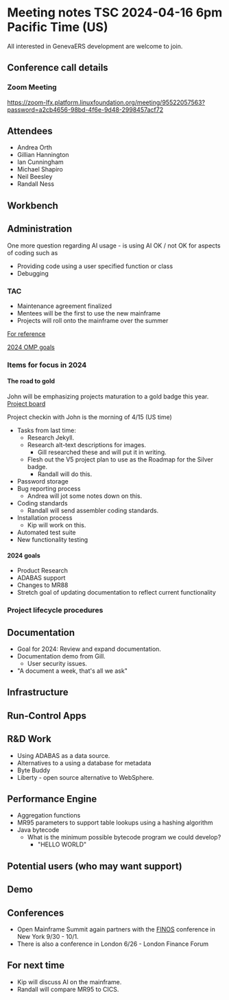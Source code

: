# Meeting notes TSC 2024-04-16 6pm Pacific Time (US)
All interested in GenevaERS development are welcome to join.
## Conference call details
### Zoom Meeting
https://zoom-lfx.platform.linuxfoundation.org/meeting/95522057563?password=a2cb4656-98bd-4f6e-9d48-2998457acf72
## Attendees 
- Andrea Orth 
- Gillian Hannington 
- Ian Cunningham
- Michael Shapiro
- Neil Beesley 
- Randall Ness
<!-- 
- Bob McCormack 
- Eugene Morrow 
- Kip Twitchell 
- Jeff Horner 
-->
## Workbench
  
## Administration

One more question regarding AI usage - is using AI OK / not OK for aspects of coding such as
- Providing code using a user specified function or class
- Debugging

### TAC

- Maintenance agreement finalized
- Mentees will be the first to use the new mainframe
- Projects will roll onto the mainframe over the summer

[For reference](https://tac.openmainframeproject.org/programs/infrastructure/plan)

[2024 OMP goals](https://github.com/openmainframeproject/foundation/blob/main/goals/2024.pdf)

### Items for focus in 2024

#### The road to gold

John will be emphasizing projects maturation to a gold badge this year.
[Project board](https://github.com/orgs/genevaers/projects/8/views/2)

Project checkin with John is the morning of 4/15 (US time)

- Tasks from last time: 
  - Research Jekyll.
  - Research alt-text descriptions for images.
    - Gill researched these and will put it in writing.
  - Flesh out the V5 project plan to use as the Roadmap for the Silver badge.
    - Randall will do this.
- Password storage
- Bug reporting process
  - Andrea will jot some notes down on this.
- Coding standards
  - Randall will send assembler coding standards.
- Installation process
  - Kip will work on this.
- Automated test suite
- New functionality testing
  
#### 2024 goals

- Product Research
- ADABAS support
- Changes to MR88
- Stretch goal of updating documentation to reflect current functionality

### Project lifecycle procedures
## Documentation
- Goal for 2024: Review and expand documentation.
- Documentation demo from Gill. 
  - User security issues.
- "A document a week, that's all we ask" 
## Infrastructure
## Run-Control Apps
## R&D Work
- Using ADABAS as a data source.  
- Alternatives to a using a database for metadata
- Byte Buddy 
- Liberty - open source alternative to WebSphere.
## Performance Engine
- Aggregation functions
- MR95 parameters to support table lookups using a hashing algorithm  
- Java bytecode 
  - What is the minimum possible bytecode program we could develop?
    - "HELLO WORLD"
## Potential users (who may want support)
## Demo

## Conferences

- Open Mainframe Summit again partners with the [FINOS](https://www.finos.org/) conference in New York 9/30 - 10/1.
- There is also a conference in London 6/26 - London Finance Forum

## For next time 
- Kip will discuss AI on the mainframe.
- Randall will compare MR95 to CICS. 
